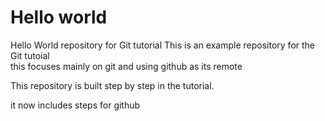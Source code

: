 # Hello world
Hello World repository for Git tutorial
This is an example repository for the Git tutoial  
this focuses mainly on git and using github as its remote

This repository is built step by step in the tutorial.

it now includes steps for github
